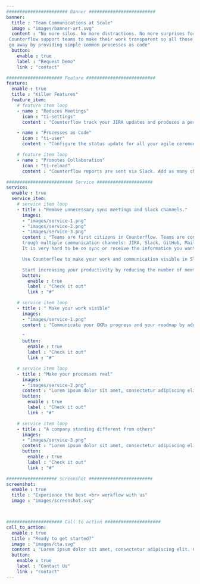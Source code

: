 ```yaml
---
####################### Banner #########################
banner:
  title : "Team Communications at Scale"
  image : "images/banner-art.svg"
  content : "No more silos. No more distractions. No more surprises for a lack of focus or alignment.
 Counterflow support teams to make their work transparent so all those pesky sync meetings
 go away by providing simple common processes as code"
  button:
    enable : true
    label : "Request Demo"
    link : "contact"

##################### Feature ##########################
feature:
  enable : true
  title : "Killer Features"
  feature_item:
    # feature item loop
    - name : "Reduces Meetings"
      icon : "ti-settings"
      content : "Counterflow track your JIRA updates and produces a periodic digest. Meetings are not longer required to communicate updates"

    - name : "Processes as Code"
      icon : "ti-user"
      content : "Configure the status update for all your agile ceremonies in yaml."

    # feature item loop
    - name : "Promotes Collaboration"
      icon : "ti-reload"
      content : "Counterflow reports are sent via Slack. Add as many channels as needed"

######################### Service #####################
service:
  enable : true
  service_item:
    # service item loop
    - title : "Remove unnecessary sync meetings and Slack channels."
      images:
      - "images/service-1.png"
      - "images/service-2.png"
      - "images/service-3.png"
      content : "Teams are first citizens in Counterflow. Teams are connected
      trough multiple communication channels: JIRA, Slack, GitHub, Mail, Meet...
      It is very hard to be on sync or receive the information you want to consume.

      Use Counterflow to make your work and communication visible in Slack and reduce the number of channels to read about other teams updates. Use Counterflow templates to automatically connect your tools to Slack in a meaningful way.

      Start increasing your productivity by reducing the number of meetings."
      button:
        enable : true
        label : "Check it out"
        link : "#"

    # service item loop
    - title : " Make your work visible"
      images:
      - "images/service-1.png"
      content : "Communicate your OKRs progress and your roadmap by adopting Counterflow JIRA templates.

      "
      button:
        enable : true
        label : "Check it out"
        link : "#"

    # service item loop
    - title : "Make your processes real"
      images:
      - "images/service-2.png"
      content : "Lorem ipsum dolor sit amet, consectetur adipiscing elit. Consequat tristique eget amet, tempus eu at consecttur. Leo facilisi nunc viverra tellus. Ac laoreet sit vel consquat. consectetur adipiscing elit. Consequat tristique eget amet, tempus eu at consecttur. Leo facilisi nunc viverra tellus. Ac laoreet sit vel consquat."
      button:
        enable : true
        label : "Check it out"
        link : "#"

    # service item loop
    - title : "A company standing different from others"
      images:
      - "images/service-3.png"
      content : "Lorem ipsum dolor sit amet, consectetur adipiscing elit. Consequat tristique eget amet, tempus eu at consecttur. Leo facilisi nunc viverra tellus. Ac laoreet sit vel consquat. consectetur adipiscing elit. Consequat tristique eget amet, tempus eu at consecttur. Leo facilisi nunc viverra tellus. Ac laoreet sit vel consquat."
      button:
        enable : true
        label : "Check it out"
        link : "#"

################### Screenshot ########################
screenshot:
  enable : true
  title : "Experience the best <br> workflow with us"
  image : "images/screenshot.svg"



##################### Call to action #####################
call_to_action:
  enable : true
  title : "Ready to get started?"
  image : "images/cta.svg"
  content : "Lorem ipsum dolor sit amet, consectetur adipiscing elit. Consequat tristique eget amet, tempus eu at consecttur."
  button:
    enable : true
    label : "Contact Us"
    link : "contact"
---
```

